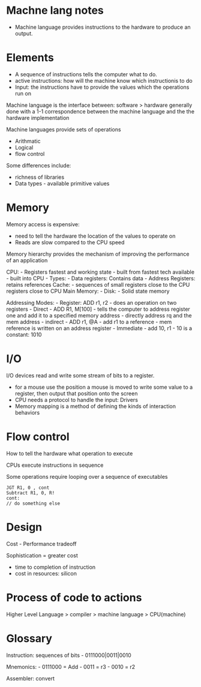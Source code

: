 # Machne lang notes

- Machine language provides instructions to the hardware to produce an output. 

# Elements

- A sequence of instructions tells the computer what to do.
- active instructions: how will the machine know which instructionis to do
- Input: the instructions have to provide the values which the operations run on

Machine language is the interface between: software > hardware
generally done with a 1-1 correspondence between the machine language and the the hardware implementation

Machine languages provide sets of operations
- Arithmatic
- Logical
- flow control

Some differences include:
- richness of libraries
- Data types - available primitive values

# Memory

Memory access is expensive:
- need to tell the hardware the location of the values to operate on
- Reads are slow compared to the CPU speed

Memory hierarchy provides the mechanism of improving the performance of an application

CPU:
    - Registers fastest and working state
        - built from fastest tech available
        - built into CPU
        - Types:
            - Data registers: Contains data
            - Address Registers: retains references
Cache:
    - sequences of small registers close to the CPU registers close to CPU
Main Memory:
    - 
Disk:
    - Solid state memory

Addressing Modes:
    - Register: ADD r1, r2
        - does an operation on two registers
    - Direct
        - ADD R1, M[100]
        - tells the computer to address register one and add it to a specified memory address
        - directly address rq and the mem address
    - indirect
        - ADD r1, @A
        - add r1 to a reference
        - mem reference is written on an address register
    - Immediate
        - add 10, r1
        - 10 is a constant: 1010

# I/O

I/O devices read and write some stream of bits to a register.
- for a mouse use the position a mouse is moved to write some value to a register, then output that position onto the screen
- CPU needs a protocol to handle the input: Drivers
- Memory mapping is a method of defining the kinds of interaction behaviors

# Flow control

How to tell the hardware what operation to execute

CPUs execute instructions in sequence

Some operations require looping over a sequence of executables

```
JGT R1, 0 , cont
Subtract R1, 0, R!
cont:
// do something else
```

# Design

Cost - Performance tradeoff

Sophistication = greater cost
- time to completion of instruction
- cost in resources: silicon

# Process of code to actions

Higher Level Language > compiler > machine language > CPU(machine)


# Glossary

Instruction: sequences of bits - 0111000|0011|0010

Mnemonics: 
    - 0111000 = Add
    - 0011 = r3
    - 0010 = r2

Assembler: convert 

